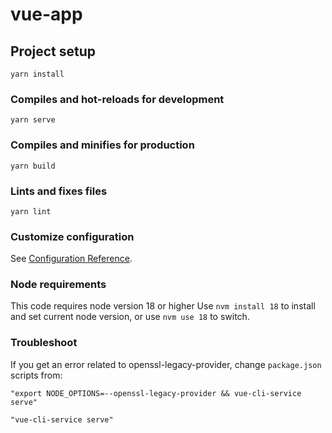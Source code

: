 # vue-app

## Project setup

```
yarn install
```

### Compiles and hot-reloads for development

```
yarn serve
```

### Compiles and minifies for production

```
yarn build
```

### Lints and fixes files

```
yarn lint
```

### Customize configuration

See [Configuration Reference](https://cli.vuejs.org/config/).

### Node requirements

This code requires node version 18 or higher
Use `nvm install 18` to install and set current node version, or use `nvm use 18` to switch.

### Troubleshoot

If you get an error related to openssl-legacy-provider, change `package.json` scripts from:

```
"export NODE_OPTIONS=--openssl-legacy-provider && vue-cli-service serve"
```
```
"vue-cli-service serve"
```